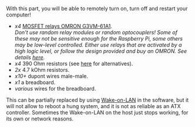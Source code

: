 With this part, you will be able to remotely turn on, turn off and restart your computer!

* *x4* [MOSFET relays OMRON G3VM-61A1](https://www.digikey.com/products/en?keywords=G3VM-61A1).<br>
  *Don't use random relay modules or random optocouplers! Some of these may not be sensitive enough
  for the Raspberry Pi, some others may be low-level controlled. Either use relays that are activated by a high logic level,
  or follow the design provided and buy an OMRON. See details [here](https://github.com/pikvm/pikvm/issues/13).*
* *x4* 390 Ohm resistors (see [here](https://github.com/pikvm/pikvm/issues/46) for alternatives).
* *2x* 4.7 kOhm resistors.
* *x10+* dupont wires male-male.
* *x1* a breadboard.
* *various* wires for the breadboard.

This can be partially replaced by using [Wake-on-LAN](wol.md) in the software, but it will not allow
to reboot a hung system, and it is not as reliable as an ATX controller. Sometimes the Wake-on-LAN
on the host just stops working, for its own or network reasons.
